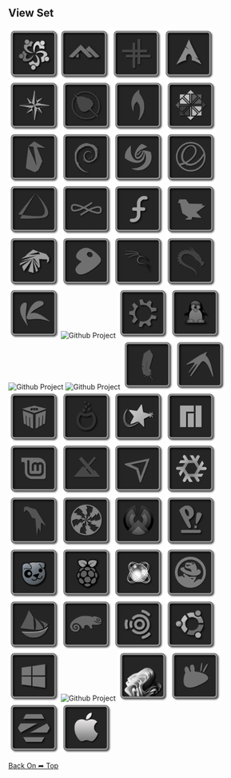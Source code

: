 ## View Set

<img src="Square_256/Alma.png" alt="Github Project" style="width:20%;"><img src="Square_256/Alpine.png" alt="Github Project" style="width:20%;"> 
<img src="Square_256/Antix.png" alt="Github Project" style="width:20%;"> 
<img src="Square_256/Arch.png" alt="Github Project" style="width:20%;"> 
<img src="Square_256/Bluestar.png" alt="Github Project" style="width:20%;"> 
<img src="Square_256/Bodhi.png" alt="Github Project" style="width:20%;"> 
<img src="Square_256/Bunsenlabs.png" alt="Github Project" style="width:20%;"> 
<img src="Square_256/CentOS.png" alt="Github Project" style="width:20%;"> 
<img src="Square_256/Clear.png" alt="Github Project" style="width:20%;"> 
<img src="Square_256/Debian.png" alt="Github Project" style="width:20%;"> 
<img src="Square_256/Deepin.png" alt="Github Project" style="width:20%;"> 
<img src="Square_256/Elementary.png" alt="Github Project" style="width:20%;"> 
<img src="Square_256/Endeavour.png" alt="Github Project" style="width:20%;"> 
<img src="Square_256/Endless.png" alt="Github Project" style="width:20%;"> 
<img src="Square_256/Fedora.png" alt="Github Project" style="width:20%;"> 
<img src="Square_256/Feren.png" alt="Github Project" style="width:20%;"> 
<img src="Square_256/Garuda.png" alt="Github Project" style="width:20%;"> 
<img src="Square_256/Gentoo.png" alt="Github Project" style="width:20%;"> 
<img src="Square_256/Kali.png" alt="Github Project" style="width:20%;"> 
<img src="Square_256/Kali_Alt.png" alt="Github Project" style="width:20%;"> 
<img src="Square_256/Kaos.png" alt="Github Project" style="width:20%;"> 
<img src="Square_256/Knoppix.png" alt="Github Project" style="width:20%;"> 
<img src="Square_256/Kubuntu.png" alt="Github Project" style="width:20%;"> 
<img src="Square_256/Linux.png" alt="Github Project" style="width:20%;"> 
<img src="Square_256/Linux_Alt_.png" alt="Github Project" style="width:20%;">
<img src="Square_256/Linux_fx_.png" alt="Github Project" style="width:20%;">
<img src="Square_256/Lite.png" alt="Github Project" style="width:20%;"> 
<img src="Square_256/Lubuntu.png" alt="Github Project" style="width:20%;"> 
<img src="Square_256/Mabox.png" alt="Github Project" style="width:20%;"> 
<img src="Square_256/Mageia.png" alt="Github Project" style="width:20%;"> 
<img src="Square_256/Mandriva.png" alt="Github Project" style="width:20%;"> 
<img src="Square_256/Manjaro.png" alt="Github Project" style="width:20%;"> 
<img src="Square_256/Mint.png" alt="Github Project" style="width:20%;"> 
<img src="Square_256/MX.png" alt="Github Project" style="width:20%;"> 
<img src="Square_256/Netrunner.png" alt="Github Project" style="width:20%;"> 
<img src="Square_256/Nixos.png" alt="Github Project" style="width:20%;"> 
<img src="Square_256/Parrot.png" alt="Github Project" style="width:20%;"> 
<img src="Square_256/Peppermint.png" alt="Github Project" style="width:20%;"> 
<img src="Square_256/Phoenix.png" alt="Github Project" style="width:20%;"> 
<img src="Square_256/Pop.png" alt="Github Project" style="width:20%;"> 
<img src="Square_256/Puppy.png" alt="Github Project" style="width:20%;"> 
<img src="Square_256/Raspios.png" alt="Github Project" style="width:20%;"> 
<img src="Square_256/ReactOS.png" alt="Github Project" style="width:20%;"> 
<img src="Square_256/RedHat.png" alt="Github Project" style="width:20%;"> 
<img src="Square_256/Solus.png" alt="Github Project" style="width:20%;"> 
<img src="Square_256/Suse.png" alt="Github Project" style="width:20%;"> 
<img src="Square_256/Ubuntu_Studio.png" alt="Github Project" style="width:20%;"> 
<img src="Square_256/Ubuntu.png" alt="Github Project" style="width:20%;"> 
<img src="Square_256/Windows10.png" alt="Github Project" style="width:20%;"> 
<img src="Square_256/Windows11_Alt_.png" alt="Github Project" style="width:20%;"> 
<img src="Square_256/Windows11.png" alt="Github Project" style="width:20%;"> 
<img src="Square_256/Xubuntu.png" alt="Github Project" style="width:20%;"> 
<img src="Square_256/Zorin.png" alt="Github Project" style="width:20%;"> 
<img src="Square_256/Apple.png" alt="Github Project" style="width:20%;">

[Back On ➦ Top](https://github.com/chris1111/Linux_Grey_Rond/blob/Master/View-Set-Ring.md#view-set)
